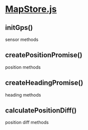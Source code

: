 

<!-- Start stores/MapStore.js -->

# [MapStore.js](MapStore.js)

## initGps()

sensor methods

## createPositionPromise()

position methods

## createHeadingPromise()

heading methods

## calculatePositionDiff()

position diff methods

<!-- End stores/MapStore.js -->

